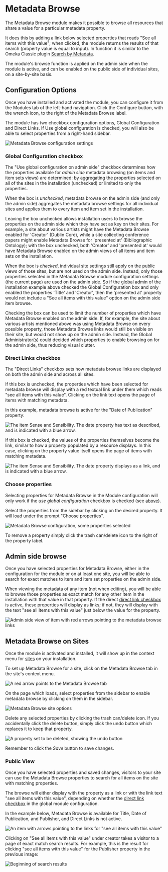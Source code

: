 # Metadata Browse

The Metadata Browse module makes it possible to browse all resources that share a value for a particular metadata property. 

It does this by adding a link below selected properties that reads "See all items with this value"; when clicked, the module returns the results of that search (property value is equal to input). In function it is similar to the Omeka Classic plugin [Search by Metadata](http://omeka.org/add-ons/plugins/search-by-metadata/). 

The module's browse function is applied on the admin side when the module is active, and can be enabled on the public side of individual sites,  on a site-by-site basis. 

## Configuration Options
Once you have installed and activated the module, you can configure it from the Modules tab of the left-hand navigation. Click the Configure button, with the wrench icon, to the right of the Metadata Browse label. 

The module has two checkbox configuration options, Global Configuration and Direct Links. If Use global configuration is checked, you will also be able to select properties from a right-hand sidebar.

![Metadata Browse configuration settings](../modules/modulesfiles/mdbr_config2.png)

### Global Configuration checkbox
The "Use global configuration on admin side" checkbox determines how the properties available for *admin side* metadata browsing (on items and item sets views) are determined: by aggregating the properties selected on all of the sites in the installation (unchecked) or limited to only the properties.

When the box is *unchecked*, metadata browse on the admin side (and only the admin side) aggregates the metadata browse settings for all individual sites and applies them to every item and item set in the installation. 

Leaving the box unchecked allows installation users to browse the properties on the admin side which they have set as key on their sites. For example, a site about various artists might have the Metadata Browse enabled for 'Creator' (Dublin Core), while a site collecting conference papers might enable Metadata Browse for 'presented at' (Bibliographic Ontology); with the box unchecked, both 'Creator' and 'presented at' would have Metadata Browse enabled on the admin views of all items and item sets on the installation.

When the box is *checked*, individual site settings still apply on the public views of those sites, but are not used on the admin side. Instead, only those properties selected in the Metadata Browse module configuration settings (the current page) are used on the admin side. So if the global admin of the installation example above checked the Global Configuration box and only enabled the properties 'Title' and 'Creator', then the 'presented at' property would not include a "See all items with this value" option on the admin side item browse.

Checking the box can be used to limit the number of properties which have Metadata Browse enabled on the admin side. If, for example, the site about various artists mentioned above was using Metadata Browse on every possible property, those Metadata Browse links would still be visible on their site, but would not show up on the admin side. Instead, the Global Administrator(s) could decided which properties to enable browsing on for the admin side, thus reducing visual clutter. 

### Direct Links checkbox
The "Direct Links" checkbox sets how metadata browse links are displayed on both the admin side and across all sites. 

If this box is unchecked, the properties which have been selected for metadata browse will display with a red textual link under them which reads "see all items with this value". Clicking on the link text opens the page of items with matching metadata.

In this example, metadata browse is active for the "Date of Publication" property:

![The item *Sense and Sensibility*. The date property has text as described, and is indicated with a blue arrow.](../modules/modulesfiles/mdbr-directlinkNo.png)

If this box is checked, the values of the properties themselves become the link, similar to how a property populated by a resource displays. In this case, clicking on the property value itself opens the page of items with matching metadata.

![The item *Sense and Sensibility*. The date property displays as a link, and is indicated with a blue arrow.](../modules/modulesfiles/mdbr-directlinkYes.png) 

### Choose properties
Selecting properties for Metadata Browse in the Module configuration will only work if the *use global configuration*  checkbox is checked (see [above](#global-configuration-checkbox)).

Select the properties from the sidebar by clicking on the desired property. It will load under the prompt "Choose properties".

![Metadata Browse configuration, some properties selected](../modules/modulesfiles/mdbr_config4.png)

To remove a property simply click the trash can/delete icon to the right of the property label.

## Admin side browse

Once you have selected properties for Metadata Browse, either in the configuration for the module or on at least one site, you will be able to search for exact matches to item and item set properties on the admin side.

When viewing the metadata of any item (not when editing), you will be able to browse those properties as exact match for any other item in the installation with that value in that property. If the direct [direct link checkbox](#direct-links-checkbox) is active, these properties will display as links; if not, they will display with the text "see all items with this value" just below the value for the property.

![Admin side view of item with red arrows pointing to the metadata browse links](../modules/modulesfiles/mdbr_admin1.png)


## Metadata Browse on Sites
Once the module is activated and installed, it will show up in the context menu for [sites](../sites/index.md) on your installation. 

To set up Metadata Browse for a site, click on the Metadata Browse tab in the site's context menu.

![A red arrow points to the Metadata Browse tab](../modules/modulesfiles/mdbr_sites1.png)

On the page which loads, select properties from the sidebar to enable metadata browse by clicking on them in the sidebar.

![Metadata Browse site options](../modules/modulesfiles/mdbr_sites2.png)

Delete any selected properties by clicking the trash can/delete icon. If you accidentally click the delete button, simply click the undo button which replaces it to keep that property. 

![A property set to be deleted, showing the undo button](../modules/modulesfiles/mdbr_sites3.png)

Remember to click the *Save* button to save changes. 

### Public View
Once you have selected properties and saved changes, visitors to your site can use the Metadata Browse properties to search for all items on the site with matching properties.

The browse will either display with the property as a link or with the link text "see all items with this value", depending on whether the [direct link checkbox](#direct-links-checkbox) in the global module configuration.

In the example below, Metadata Browse is available for Title, Date of Publication, and Publisher, and Direct Links is not active.

![An item with arrows pointing to the links for "see all items with this value"](../modules/modulesfiles/mdbr_public1.png)

Clicking on "See all items with this value" under creator takes a visitor to a page of exact match search results. For example, this is the result for clicking "see all items with this value" for the Publisher property in the previous image:

![Beginning of search results](../modules/modulesfiles/mdbr_public2.png)


